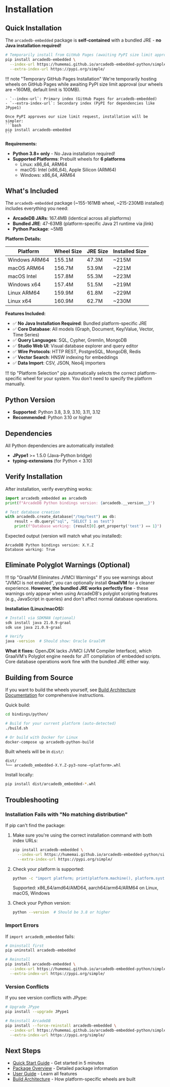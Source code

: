# Installation

## Quick Installation

The `arcadedb-embedded` package is **self-contained** with a bundled JRE - **no Java installation required!**

```bash
# Temporarily install from GitHub Pages (awaiting PyPI size limit approval)
pip install arcadedb-embedded \
  --index-url https://humemai.github.io/arcadedb-embedded-python/simple/ \
  --extra-index-url https://pypi.org/simple/
```

!!! note "Temporary GitHub Pages Installation"
    We're temporarily hosting wheels on GitHub Pages while awaiting PyPI size limit approval (our wheels are ~160MB, default limit is 100MB).

    - `--index-url`: Primary index (GitHub Pages for arcadedb-embedded)
    - `--extra-index-url`: Secondary index (PyPI for dependencies like JPype1)

    Once PyPI approves our size limit request, installation will be simpler:
    ```bash
    pip install arcadedb-embedded
    ```

**Requirements:**

- **Python 3.8+ only** - No Java installation required!
- **Supported Platforms**: Prebuilt wheels for **6 platforms**
  - Linux: x86_64, ARM64
  - macOS: Intel (x86_64), Apple Silicon (ARM64)
  - Windows: x86_64, ARM64

## What's Included

The `arcadedb-embedded` package (~155-161MB wheel, ~215-230MB installed) includes everything you need:

- **ArcadeDB JARs**: 167.4MB (identical across all platforms)
- **Bundled JRE**: 47-63MB (platform-specific Java 21 runtime via jlink)
- **Python Package**: ~5MB

**Platform Details:**

| Platform | Wheel Size | JRE Size | Installed Size |
|----------|-----------|----------|----------------|
| Windows ARM64 | 155.1M | 47.3M | ~215M |
| macOS ARM64 | 156.7M | 53.9M | ~221M |
| macOS Intel | 157.8M | 55.3M | ~223M |
| Windows x64 | 157.4M | 51.5M | ~219M |
| Linux ARM64 | 159.9M | 61.8M | ~229M |
| Linux x64 | 160.9M | 62.7M | ~230M |

**Features Included:**

- ✅ **No Java Installation Required**: Bundled platform-specific JRE
- ✅ **Core Database**: All models (Graph, Document, Key/Value, Vector, Time Series)
- ✅ **Query Languages**: SQL, Cypher, Gremlin, MongoDB
- ✅ **Studio Web UI**: Visual database explorer and query editor
- ✅ **Wire Protocols**: HTTP REST, PostgreSQL, MongoDB, Redis
- ✅ **Vector Search**: HNSW indexing for embeddings
- ✅ **Data Import**: CSV, JSON, Neo4j importers

!!! tip "Platform Selection"
    pip automatically selects the correct platform-specific wheel for your system. You don't need to specify the platform manually.

## Python Version

- **Supported**: Python 3.8, 3.9, 3.10, 3.11, 3.12
- **Recommended**: Python 3.10 or higher

## Dependencies

All Python dependencies are automatically installed:

- **JPype1** >= 1.5.0 (Java-Python bridge)
- **typing-extensions** (for Python < 3.10)

## Verify Installation

After installation, verify everything works:

```python
import arcadedb_embedded as arcadedb
print(f"ArcadeDB Python bindings version: {arcadedb.__version__}")

# Test database creation
with arcadedb.create_database("/tmp/test") as db:
    result = db.query("sql", "SELECT 1 as test")
    print(f"Database working: {result[0].get_property('test') == 1}")
```

Expected output (version will match what you installed):

```text
ArcadeDB Python bindings version: X.Y.Z
Database working: True
```

## Eliminate Polyglot Warnings (Optional)

!!! tip "GraalVM Eliminates JVMCI Warnings"
    If you see warnings about "JVMCI is not enabled", you can optionally install **GraalVM** for a cleaner experience. **However, the bundled JRE works perfectly fine** - these warnings only appear when using ArcadeDB's polyglot scripting features (e.g., JavaScript in queries) and don't affect normal database operations.

**Installation (Linux/macOS):**

```bash
# Install via SDKMAN (optional)
sdk install java 21.0.9-graal
sdk use java 21.0.9-graal

# Verify
java -version  # Should show: Oracle GraalVM
```

**What it fixes:** OpenJDK lacks JVMCI (JVM Compiler Interface), which GraalVM's Polyglot engine needs for JIT compilation of embedded scripts. Core database operations work fine with the bundled JRE either way.

## Building from Source

If you want to build the wheels yourself, see [Build Architecture Documentation](../development/build-architecture.md) for comprehensive instructions.

Quick build:

```bash
cd bindings/python/

# Build for your current platform (auto-detected)
./build.sh

# Or build with Docker for Linux
docker-compose up arcadedb-python-build
```

Built wheels will be in `dist/`:

```text
dist/
└── arcadedb_embedded-X.Y.Z-py3-none-<platform>.whl
```

Install locally:

```bash
pip install dist/arcadedb_embedded-*.whl
```

## Troubleshooting

### Installation Fails with "No matching distribution"

If pip can't find the package:

1. Make sure you're using the correct installation command with both index URLs:
   ```bash
   pip install arcadedb-embedded \
     --index-url https://humemai.github.io/arcadedb-embedded-python/simple/ \
     --extra-index-url https://pypi.org/simple/
   ```

2. Check your platform is supported:
   ```bash
   python -c "import platform; print(platform.machine(), platform.system())"
   ```
   Supported: x86_64/amd64/AMD64, aarch64/arm64/ARM64 on Linux, macOS, Windows

3. Check your Python version:
   ```bash
   python --version  # Should be 3.8 or higher
   ```

### Import Errors

If `import arcadedb_embedded` fails:

```bash
# Uninstall first
pip uninstall arcadedb-embedded

# Reinstall
pip install arcadedb-embedded \
  --index-url https://humemai.github.io/arcadedb-embedded-python/simple/ \
  --extra-index-url https://pypi.org/simple/
```

### Version Conflicts

If you see version conflicts with JPype:

```bash
# Upgrade JPype
pip install --upgrade JPype1

# Reinstall ArcadeDB
pip install --force-reinstall arcadedb-embedded \
  --index-url https://humemai.github.io/arcadedb-embedded-python/simple/ \
  --extra-index-url https://pypi.org/simple/
```

## Next Steps

- [Quick Start Guide](quickstart.md) - Get started in 5 minutes
- [Package Overview](distributions.md) - Detailed package information
- [User Guide](../guide/core/database.md) - Learn all features
- [Build Architecture](../development/build-architecture.md) - How platform-specific wheels are built
